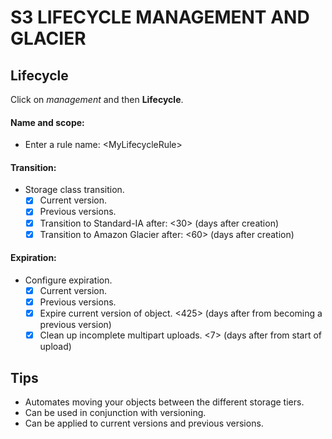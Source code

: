 # S3 LIFECYCLE MANAGEMENT AND GLACIER
## Lifecycle

Click on *management* and then **Lifecycle**.

#### Name and scope:

- Enter a rule name: \<MyLifecycleRule\>

#### Transition:

- Storage class transition.
	- [x] Current version.
	- [x] Previous versions.
	- [x] Transition to Standard-IA after: <30> (days after creation)
	- [x] Transition to Amazon Glacier after: <60> (days after creation)

#### Expiration:

- Configure expiration.
	- [x] Current version.
	- [x] Previous versions.
	- [x] Expire current version of object. <425> (days after from becoming a previous version)
	- [x] Clean up incomplete multipart uploads. <7> (days after from start of upload)

## Tips

- Automates moving your objects between the different storage tiers.
- Can be used in conjunction with versioning.
- Can be applied to current versions and previous versions.